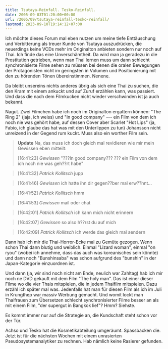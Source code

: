 ```yaml
---
title: Tsutaya-Reinfall. Tesko-Reinfall.
date: 2005-09-03T01:20:00+00:00
url: /2005/09/tsutaya-reinfall-tesko-reinfall/
lastmod: 2023-09-10T19:14:12+07:00
---
```

Ich möchte dieses Forum mal eben nutzen um meine tiefe Enttäuschung und Verbitterung als treuer Kunde von Tsutaya auszudrücken, die neuerdings keine VCDs mehr im Originalton anbieten sondern nur noch auf Thai. Ich finde das eine Unverschämtheit. Da wird man ja geradezu in die Prostitution getrieben, wenn man Thai lernen muss um dann schlecht synchronisierte Filme sehen zu müssen bei denen die oralen Bewegungen der Protagonisten nicht im geringsten in Volumen und Positionierung mit den zu hörenden Tönen übereinstimmen. Nenene.

Da bleibt unsereins nichts anderes übrig als sich eine Thai zu suchen, die den Kram mit einem ankuckt und auf Zuruf erzählen kann, was passiert. Und dass die nach dem Filmkucken nicht wieder verschwinden ist ja auch bekannt.

Nagut. Zwei Filmchen habe ich noch im Originalton ergattern können: "The Ring 2" (jaja, ich weiss) und "In good company" --- ein Film von dem ich noch nie was gehört habe, auf dessen Cover aber Scarlet "Hot Lips" (ja, Fabio, ich glaube das hat was mit den Unterlippen zu tun) Johansson nicht unreizend in der Gegend rum kuckt. Muss also ein worther Film sein.

> **Update** Na, das muss ich doch gleich mal revidieren wie mir mein Gewissen eben mitteilt:
>
> [16:41:23] _Gewissen_ "???In good company??? ??? ein Film von dem ich noch nie was geh??rt habe"

> [16:41:32] _Patrick Kollitsch_ jupp

> [16:41:46] _Gewissen_ ich hatte ihn dir gegen??ber mal erw??hnt...

> [16:41:52] _Patrick Kollitsch_ hmm

> [16:41:53] _Gewissen_ mail oder chat

> [16:42:01] _Patrick Kollitsch_ ich kann mich nicht erinnern

> [16:42:07] _Gewissen_ so also h??rst du auf mich

> [16:42:09] _Patrick Kollitsch_ ich werde das gleich mal aendern

Dann hab ich mir die Thai-Horror-Ecke mal zu Gemüte gezogen. Wenn schon Thai dann blutig und weiblich. Einmal "Lizard woman", einmal "on ryou" (wobei ich annehme, dass das auch was koreanisches sein könnte) und dann noch "Bunshinsaba" was schon aufgrund des "bunshin" in der Japan-Kategorie einzuordnen ist.

Und dann (ja, wir sind noch nicht am Ende, neulich war Zahltag) hab ich mir noch ne DVD gekauft mit dem Film "The holy man". Das ist einer dieser Filme wo die vier Thais mitspielen, die in jedem Thaifilm mitspielen. Dazu erzähl ich später mal was. Jedenfalls hat man für diesen Film als ich im Juli in Krungthep war massiv Werbung gemacht. Und womit lockt man Thaifrauen zum Übersetzen schlecht synchronisierter Filme besser an als mit einem Film, "der supergut in Bangkok lief"? Hmm? Siehste.

Es kommt immer nur auf die Strategie an, die Kundschaft steht schon vor der Tür.

Achso und Tesko hat die Kosmetikabteilung umgeräumt. Spassbacken die. Jetzt ist für die nächsten Wochen mit einem unrasierten Pseudosystemanalytiker zu rechnen. Hab nämlich keine Rasierer gefunden.
